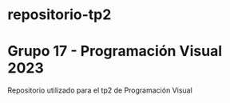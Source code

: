 # repositorio-tp2
# Grupo 17 - Programación Visual 2023
Repositorio utilizado para el tp2 de Programación Visual
